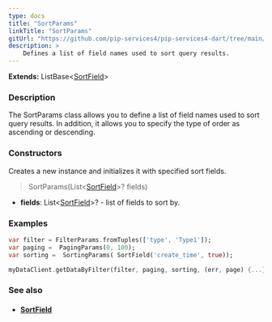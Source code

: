 ```yaml
---
type: docs
title: "SortParams"
linkTitle: "SortParams"
gitUrl: "https://github.com/pip-services4/pip-services4-dart/tree/main/pip-services4-data-dart"
description: > 
    Defines a list of field names used to sort query results.
---
```


**Extends:** ListBase<[SortField](../sort_field)>

### Description

The SortParams class allows you to define a list of field names used to sort query results. In addition, it allows you to specify the type of order as ascending or descending.

### Constructors
Creates a new instance and initializes it with specified sort fields.

> SortParams(List<[SortField](../sort_field)>? fields)

- **fields**: List<[SortField](../sort_field)>? - list of fields to sort by.


### Examples
```dart
var filter = FilterParams.fromTuples(['type', 'Type1']);
var paging =  PagingParams(0, 100);
var sorting =  SortingParams( SortField('create_time', true));

myDataClient.getDataByFilter(filter, paging, sorting, (err, page) {...});

```

### See also
- #### [SortField](../sort_field)
